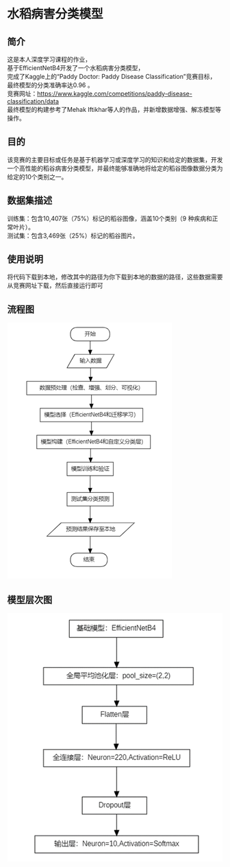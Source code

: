 # 水稻病害分类模型
## 简介
这是本人深度学习课程的作业，  
基于EfficientNetB4开发了一个水稻病害分类模型，  
完成了Kaggle上的“Paddy Doctor: Paddy Disease Classification”竞赛目标，  
最终模型的分类准确率达0.96 。  
竞赛网址：https://www.kaggle.com/competitions/paddy-disease-classification/data  
最终模型的构建参考了Mehak Iftikhar等人的作品，并新增数据增强、解冻模型等操作。
## 目的
该竞赛的主要目标或任务是基于机器学习或深度学习的知识和给定的数据集，开发一个高性能的稻谷病害分类模型，并最终能够准确地将给定的稻谷图像数据分类为给定的10个类别之一。  
## 数据集描述
训练集：包含10,407张（75%）标记的稻谷图像，涵盖10个类别（9 种疾病和正常叶片）。  
测试集：包含3,469张（25%）标记的稻谷图片。
## 使用说明
将代码下载到本地，修改其中的路径为你下载到本地的数据的路径，这些数据需要从竞赛网址下载，然后直接运行即可
## 流程图
![image](img/image1.png)
## 模型层次图
![image2](img/image2.png)



